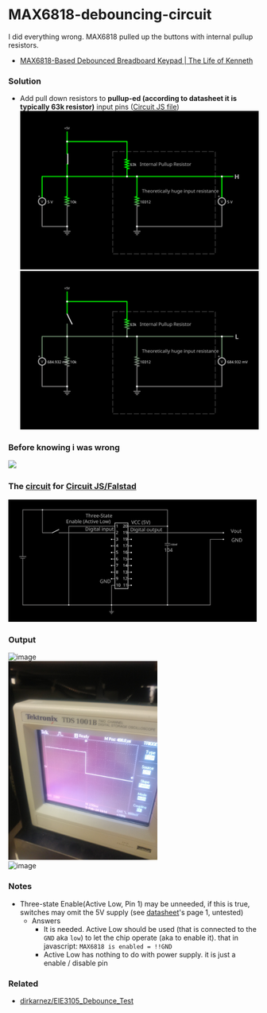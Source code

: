 MAX6818-debouncing-circuit
==========================
I did everything wrong. MAX6818 pulled up the buttons with internal pullup resistors.
- [MAX6818-Based Debounced Breadboard Keypad | The Life of Kenneth](https://blog.thelifeofkenneth.com/2011/09/max6818-based-debounced-breadboard.html)

### Solution
- Add pull down resistors to **pullup-ed (according to datasheet it is typically 63k resistor)** input pins ([Circuit JS file](./circuit-20241113-2108.circuitjs.txt))
![](./ON.svg)
![](./OFF.svg)

### Before knowing i was wrong
<img src="20240205_173454_HDR.jpg" width="300" height="auto">

### The [circuit](circuit-20240205-1915.circuitjs.txt) for [Circuit JS/Falstad](https://www.falstad.com/circuit/circuitjs.html)
<img src="circuit-20240205-1915.svg" width="500" height="auto">

### Output
<img src="20240205_173513_HDR.jpg" alt="image" width="300" height="auto"><br>
<img src="20240205_173526_HDR.jpg" alt="image" width="300" height="auto"><br>
<img src="20240205_173610_HDR.jpg" alt="image" width="300" height="auto">

### Notes
- Three-state Enable(Active Low, Pin 1) may be unneeded, if this is true, switches may omit the 5V supply (see [datasheet](max6816-max6818.pdf)'s page 1, untested)
  - Answers
    - It is needed. Active Low should be used (that is connected to the `GND` aka `low`) to let the chip operate (aka to enable it). that in javascript: `MAX6818 is enabled = !!GND`
    - Active Low has nothing to do with power supply. it is just a enable / disable pin

### Related
- [dirkarnez/EIE3105_Debounce_Test](https://github.com/dirkarnez/EIE3105_Debounce_Test)
